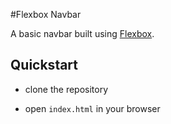 #Flexbox Navbar

A basic navbar built using [Flexbox](https://developer.mozilla.org/en-US/docs/Learn/CSS/CSS_layout/Flexbox).

## Quickstart

- clone the repository 

- open `index.html` in your browser

